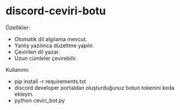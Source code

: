 # discord-ceviri-botu

Özellikler:
- Otomatik dil algılama mevcut.
- Yanlış yazılınca düzeltme yapılır.
- Çevirilen dil yazar.
- Uzun cümleler çevirebilir.


Kullanımı:
- pip install -r requirements.txt
- discord developer portaldan oluşturduğunuz botun tokenini koda ekleyin.
- python ceviri_bot.py
